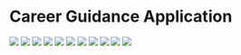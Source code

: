 # Career Guidance Application

<img src = "https://github.com/Sherin-Sneha/Caredance/assets/1.jpg" />
<img src = "https://github.com/Sherin-Sneha/Caredance/assets/4.jpg" />
<img src = "https://github.com/Sherin-Sneha/Caredance/assets/5.jpg" />
<img src = "https://github.com/Sherin-Sneha/Caredance/assets/7.jpg" />
<img src = "https://github.com/Sherin-Sneha/Caredance/assets/8.jpg" />
<img src = "https://github.com/Sherin-Sneha/Caredance/assets/9.jpg" />
<img src = "https://github.com/Sherin-Sneha/Caredance/assets/10.jpg" />
<img src = "https://github.com/Sherin-Sneha/Caredance/assets/11.jpg" />
<img src = "https://github.com/Sherin-Sneha/Caredance/assets/2.jpg" />
<img src = "https://github.com/Sherin-Sneha/Caredance/assets/3.jpg" />
<img src = "https://github.com/Sherin-Sneha/Caredance/assets/6.jpg" />
